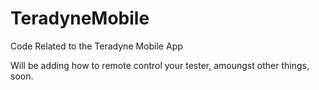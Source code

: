 # TeradyneMobile
Code Related to the Teradyne Mobile App

Will be adding how to remote control your tester, amoungst other things, soon.
